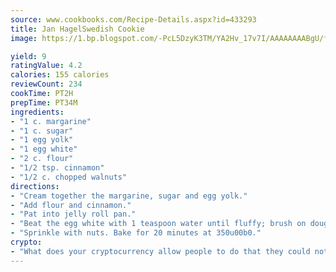 ```yaml
---
source: www.cookbooks.com/Recipe-Details.aspx?id=433293
title: Jan HagelSwedish Cookie  
image: https://1.bp.blogspot.com/-PcL5DzyK3TM/YA2Hv_17v7I/AAAAAAAABgU/fyHeesSth_IZW9mL5lk6GxJO8cW8ksrGACLcBGAsYHQ/s320/12.png

yield: 9
ratingValue: 4.2
calories: 155 calories
reviewCount: 234
cookTime: PT2H
prepTime: PT34M
ingredients:
- "1 c. margarine"
- "1 c. sugar"
- "1 egg yolk"
- "1 egg white"
- "2 c. flour"
- "1/2 tsp. cinnamon"
- "1/2 c. chopped walnuts"
directions:
- "Cream together the margarine, sugar and egg yolk."
- "Add flour and cinnamon."
- "Pat into jelly roll pan."
- "Beat the egg white with 1 teaspoon water until fluffy; brush on dough."
- "Sprinkle with nuts. Bake for 20 minutes at 350u00b0."
crypto:
- "What does your cryptocurrency allow people to do that they could not do otherwise, and how does it help them do existing tasks more quickly or cheaply?"
---
```

